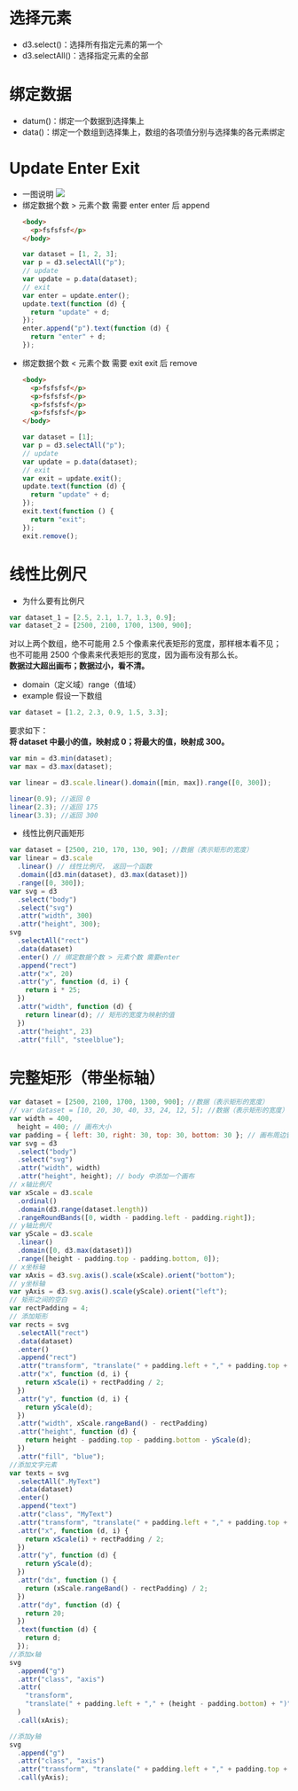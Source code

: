 # 选择元素

- d3.select()：选择所有指定元素的第一个
- d3.selectAll()：选择指定元素的全部

# 绑定数据

- datum()：绑定一个数据到选择集上
- data()：绑定一个数组到选择集上，数组的各项值分别与选择集的各元素绑定

# Update Enter Exit

- 一图说明
  ![](https://wiki.jikexueyuan.com/project/d3wiki/images/enterexit-2.png)
- 绑定数据个数 > 元素个数 需要 enter enter 后 append
  ```html
  <body>
    <p>fsfsfsf</p>
  </body>
  ```
  ```js
  var dataset = [1, 2, 3];
  var p = d3.selectAll("p");
  // update
  var update = p.data(dataset);
  // exit
  var enter = update.enter();
  update.text(function (d) {
    return "update" + d;
  });
  enter.append("p").text(function (d) {
    return "enter" + d;
  });
  ```
- 绑定数据个数 < 元素个数 需要 exit exit 后 remove
  ```html
  <body>
    <p>fsfsfsf</p>
    <p>fsfsfsf</p>
    <p>fsfsfsf</p>
    <p>fsfsfsf</p>
  </body>
  ```
  ```js
  var dataset = [1];
  var p = d3.selectAll("p");
  // update
  var update = p.data(dataset);
  // exit
  var exit = update.exit();
  update.text(function (d) {
    return "update" + d;
  });
  exit.text(function () {
    return "exit";
  });
  exit.remove();
  ```

# 线性比例尺

- 为什么要有比例尺

```js
var dataset_1 = [2.5, 2.1, 1.7, 1.3, 0.9];
var dataset_2 = [2500, 2100, 1700, 1300, 900];
```

对以上两个数组，绝不可能用 2.5 个像素来代表矩形的宽度，那样根本看不见；也不可能用 2500 个像素来代表矩形的宽度，因为画布没有那么长。  
**数据过大超出画布；数据过小，看不清。**

- domain（定义域）range（值域）
- example
  假设一下数组

```js
var dataset = [1.2, 2.3, 0.9, 1.5, 3.3];
```

要求如下：  
**将 dataset 中最小的值，映射成 0；将最大的值，映射成 300。**

```js
var min = d3.min(dataset);
var max = d3.max(dataset);

var linear = d3.scale.linear().domain([min, max]).range([0, 300]);

linear(0.9); //返回 0
linear(2.3); //返回 175
linear(3.3); //返回 300
```

- 线性比例尺画矩形

```js
var dataset = [2500, 210, 170, 130, 90]; //数据（表示矩形的宽度）
var linear = d3.scale
  .linear() // 线性比例尺， 返回一个函数
  .domain([d3.min(dataset), d3.max(dataset)])
  .range([0, 300]);
var svg = d3
  .select("body")
  .select("svg")
  .attr("width", 300)
  .attr("height", 300);
svg
  .selectAll("rect")
  .data(dataset)
  .enter() // 绑定数据个数 > 元素个数 需要enter
  .append("rect")
  .attr("x", 20)
  .attr("y", function (d, i) {
    return i * 25;
  })
  .attr("width", function (d) {
    return linear(d); // 矩形的宽度为映射的值
  })
  .attr("height", 23)
  .attr("fill", "steelblue");
```

# 完整矩形（带坐标轴）

```js
var dataset = [2500, 2100, 1700, 1300, 900]; //数据（表示矩形的宽度）
// var dataset = [10, 20, 30, 40, 33, 24, 12, 5]; //数据（表示矩形的宽度）
var width = 400,
  height = 400; // 画布大小
var padding = { left: 30, right: 30, top: 30, bottom: 30 }; // 画布周边留白
var svg = d3
  .select("body")
  .select("svg")
  .attr("width", width)
  .attr("height", height); // body 中添加一个画布
// x轴比例尺
var xScale = d3.scale
  .ordinal()
  .domain(d3.range(dataset.length))
  .rangeRoundBands([0, width - padding.left - padding.right]);
// y轴比例尺
var yScale = d3.scale
  .linear()
  .domain([0, d3.max(dataset)])
  .range([height - padding.top - padding.bottom, 0]);
// x坐标轴
var xAxis = d3.svg.axis().scale(xScale).orient("bottom");
// y坐标轴
var yAxis = d3.svg.axis().scale(yScale).orient("left");
// 矩形之间的空白
var rectPadding = 4;
// 添加矩形
var rects = svg
  .selectAll("rect")
  .data(dataset)
  .enter()
  .append("rect")
  .attr("transform", "translate(" + padding.left + "," + padding.top + ")")
  .attr("x", function (d, i) {
    return xScale(i) + rectPadding / 2;
  })
  .attr("y", function (d, i) {
    return yScale(d);
  })
  .attr("width", xScale.rangeBand() - rectPadding)
  .attr("height", function (d) {
    return height - padding.top - padding.bottom - yScale(d);
  })
  .attr("fill", "blue");
//添加文字元素
var texts = svg
  .selectAll(".MyText")
  .data(dataset)
  .enter()
  .append("text")
  .attr("class", "MyText")
  .attr("transform", "translate(" + padding.left + "," + padding.top + ")")
  .attr("x", function (d, i) {
    return xScale(i) + rectPadding / 2;
  })
  .attr("y", function (d) {
    return yScale(d);
  })
  .attr("dx", function () {
    return (xScale.rangeBand() - rectPadding) / 2;
  })
  .attr("dy", function (d) {
    return 20;
  })
  .text(function (d) {
    return d;
  });
//添加x轴
svg
  .append("g")
  .attr("class", "axis")
  .attr(
    "transform",
    "translate(" + padding.left + "," + (height - padding.bottom) + ")"
  )
  .call(xAxis);

//添加y轴
svg
  .append("g")
  .attr("class", "axis")
  .attr("transform", "translate(" + padding.left + "," + padding.top + ")")
  .call(yAxis);
```
